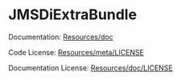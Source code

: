 JMSDiExtraBundle
===================

Documentation: 
[Resources/doc](http://jmsyst.com/bundles/JMSDiExtraBundle)
    

Code License:
[Resources/meta/LICENSE](https://github.com/schmittjoh/JMSDiExtraBundle/blob/master/Resources/meta/LICENSE)


Documentation License:
[Resources/doc/LICENSE](https://github.com/schmittjoh/JMSDiExtraBundle/blob/master/Resources/doc/LICENSE)
